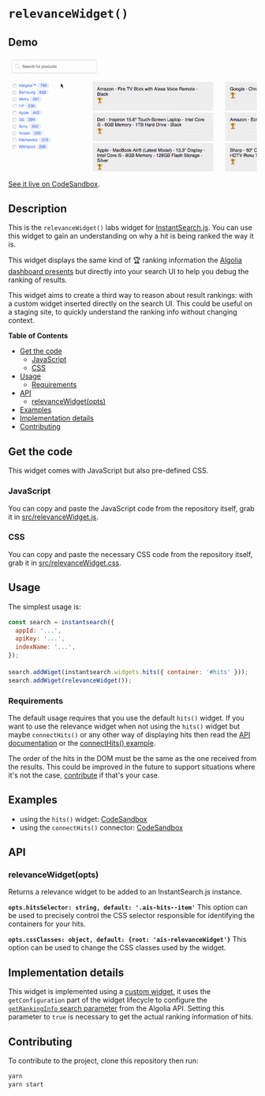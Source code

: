 # `relevanceWidget()`

## Demo

![demo of relevanceWidget](demo.gif)

[See it live on CodeSandbox](https://codesandbox.io/s/j4lk89v633).

## Description

This is the `relevanceWidget()` labs widget for [InstantSearch.js](https://community.algolia.com/instantsearch.js/). You can use this widget to gain an understanding on why a hit is being ranked the way it is.

This widget displays the same kind of 🏆 ranking information the [Algolia dashboard presents](https://www.algolia.com/doc/tutorials/full-text-search/relevance/how-to-troubleshoot-relevance) but directly into your search UI to help you debug the ranking of results.

This widget aims to create a third way to reason about result rankings: with a custom widget inserted directly on the search UI. This could be useful on a staging site, to quickly understand the ranking info without changing context.

<!-- START doctoc generated TOC please keep comment here to allow auto update -->

<!-- DON'T EDIT THIS SECTION, INSTEAD RE-RUN doctoc TO UPDATE -->

**Table of Contents**

* [Get the code](#get-the-code)
  * [JavaScript](#javascript)
  * [CSS](#css)
* [Usage](#usage)
  * [Requirements](#requirements)
* [API](#api)
  * [relevanceWidget(opts)](#relevancewidgetopts)
* [Examples](#examples)
* [Implementation details](#implementation-details)
* [Contributing](#contributing)

<!-- END doctoc generated TOC please keep comment here to allow auto update -->

## Get the code

This widget comes with JavaScript but also pre-defined CSS.

### JavaScript

You can copy and paste the JavaScript code from the repository itself, grab it in [src/relevanceWidget.js](src/relevanceWidget.js).

### CSS

You can copy and paste the necessary CSS code from the repository itself, grab it in [src/relevanceWidget.css](src/relevanceWidget.css).

## Usage

The simplest usage is:

```js
const search = instantsearch({
  appId: '...',
  apiKey: '...',
  indexName: '...',
});

search.addWiget(instantsearch.widgets.hits({ container: '#hits' }));
search.addWiget(relevanceWidget());
```

### Requirements

The default usage requires that you use the default `hits()` widget. If you want to use the relevance widget when not using the `hits()` widget but maybe `connectHits()` or any other way of displaying hits then read the [API documentation](#api) or the [connectHits() example](#examples).

The order of the hits in the DOM must be the same as the one received from the results. This could be improved in the future to support situations where it's not the case, [contribute](#contributing) if that's your case.

## Examples

* using the `hits()` widget: [CodeSandbox](https://codesandbox.io/s/j4lk89v633)
* using the `connectHits()` connector: [CodeSandbox](https://codesandbox.io/s/v8r9y1q4p5)

## API

### relevanceWidget(opts)

Returns a relevance widget to be added to an InstantSearch.js instance.

**`opts.hitsSelector: string, default: '.ais-hits--item'`**
This option can be used to precisely control the CSS selector responsible for identifying the containers for your hits.

**`opts.cssClasses: object, default: {root: 'ais-relevanceWidget'}`**
This option can be used to change the CSS classes used by the widget.

## Implementation details

This widget is implemented using a [custom widget](https://community.algolia.com/instantsearch.js/v2/guides/custom-widget.html), it uses the `getConfiguration` part of the widget lifecycle to configure the [`getRankingInfo` search parameter](https://www.algolia.com/doc/api-reference/api-parameters/getRankingInfo/) from the Algolia API. Setting this parameter to `true` is necessary to get the actual ranking information of hits.

## Contributing

To contribute to the project, clone this repository then run:

```sh
yarn
yarn start
```
